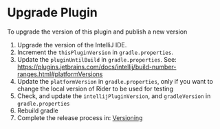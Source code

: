 # Upgrade Plugin

To upgrade the version of this plugin and publish a new version

1. Upgrade the version of the IntelliJ IDE.
2. Increment the `thisPluginVersion` in `gradle.properties`.
3. Update the `pluginUntilBuild` in `gradle.properties`.
   See: https://plugins.jetbrains.com/docs/intellij/build-number-ranges.html#platformVersions
4. Update the `platformVersion` in `gradle.properties`, only if you want to change the local version of Rider to be used
   for testing
5. Check, and update the `intellijPluginVersion`, and `gradleVersion` in `gradle.properties`
6. Rebuild gradle
7. Complete the release process in: [Versioning](CONTRIBUTING.md#Versioning)